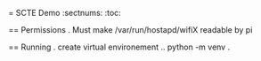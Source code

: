 = SCTE Demo
:sectnums:
:toc:



== Permissions
. Must make /var/run/hostapd/wifiX readable by pi


== Running
. create virtual environement
..  python -m venv .
